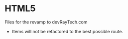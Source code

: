 # HTML5
Files for the revamp to devRayTech.com

* Items will not be refactored to the best possible route.

